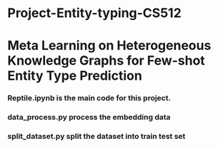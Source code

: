 # Project-Entity-typing-CS512

# Meta Learning on Heterogeneous Knowledge Graphs for Few-shot Entity Type Prediction

### Reptile.ipynb is the main code for this project. 

### data_process.py process the embedding data

### split_dataset.py split the dataset into train test set



